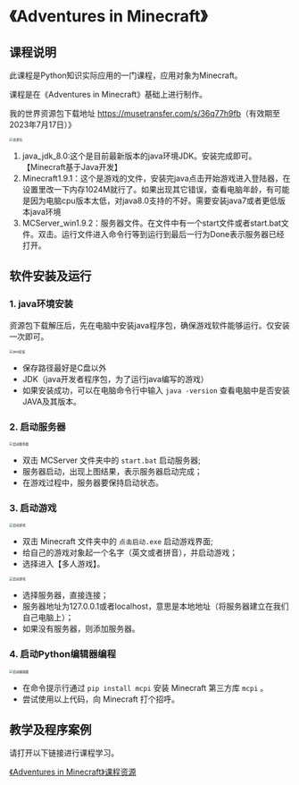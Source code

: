 # 《Adventures in Minecraft》

## **课程说明**

此课程是Python知识实际应用的一门课程，应用对象为Minecraft。

课程是在《Adventures in Minecraft》基础上进行制作。

我的世界资源包下载地址 <https://musetransfer.com/s/36q77h9fb>（有效期至2023年7月17日）》

<img src='_media/minecraft-1.png' alt='资源包' style='zoom:40%;'/>

1. java_jdk_8.0:这个是目前最新版本的java环境JDK。安装完成即可。【Minecraft基于Java开发】
2. Minecraft1.9.1：这个是游戏的文件，安装完java点击开始游戏进入登陆器，在设置里改一下内存1024M就行了。如果出现其它错误，查看电脑年龄，有可能是因为电脑cpu版本太低，对java8.0支持的不好。需要安装java7或者更低版本java环境
3. MCServer_win1.9.2：服务器文件。在文件中有一个start文件或者start.bat文件。双击。运行文件进入命令行等到运行到最后一行为Done表示服务器已经打开。

## **软件安装及运行**

### 1. java环境安装

资源包下载解压后，先在电脑中安装java程序包，确保游戏软件能够运行。仅安装一次即可。

<img src='_media/minecraft-2.png' alt='java安装' style='zoom:40%;'/>

- 保存路径最好是C盘以外
- JDK（java开发者程序包，为了运行java编写的游戏）
- 如果安装成功，可以在电脑命令行中输入  `java -version` 查看电脑中是否安装JAVA及其版本。

### 2. 启动服务器

<img src='_media/minecraft-3.png' alt='启动服务器' style='zoom:40%;'/>

- 双击 MCServer 文件夹中的  `start.bat`  启动服务器;
- 服务器启动，出现上图结果，表示服务器启动完成；
- 在游戏过程中，服务器要保持启动状态。

### 3. 启动游戏

<img src='_media/minecraft-4.png' alt='启动游戏' style='zoom:40%;'/>

- 双击 Minecraft 文件夹中的  `点击启动.exe`  启动游戏界面;
- 给自己的游戏对象起一个名字（英文或者拼音），并启动游戏；
- 选择进入【多人游戏】。

<img src='_media/minecraft-5.png' alt='启动游戏' style='zoom:40%;'/>

- 选择服务器，直接连接；
- 服务器地址为127.0.0.1或者localhost，意思是本地地址（将服务器建立在我们自己电脑上）；
- 如果没有服务器，则添加服务器。

### 4. 启动Python编辑器编程

<img src='_media/minecraft-6.png' alt='启动编辑器' style='zoom:40%;'/>

- 在命令提示行通过  `pip install mcpi`  安装 Minecraft 第三方库 `mcpi` 。
- 尝试使用以上代码，向 Minecraft 打个招呼。


## **教学及程序案例**

请打开以下链接进行课程学习。

[《Adventures in Minecraft》课程资源](knowledges/MineCraft-Python/Adventures%20in20%Minecraft.pdf)

